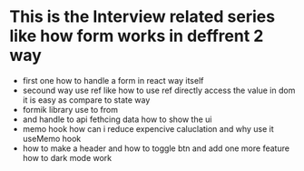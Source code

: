 # This is the Interview related series like how form works in deffrent 2 way 

- first one how to handle a form in react way itself 
- secound way use ref like how to use ref directly access the value in dom it is easy as compare to state way 
- formik library use to from 
- and handle to api fethcing data how to show the ui
- memo hook how can i reduce expencive caluclation and why use it useMemo hook
- how to make a header and how to toggle btn and add one more feature how to dark mode work 